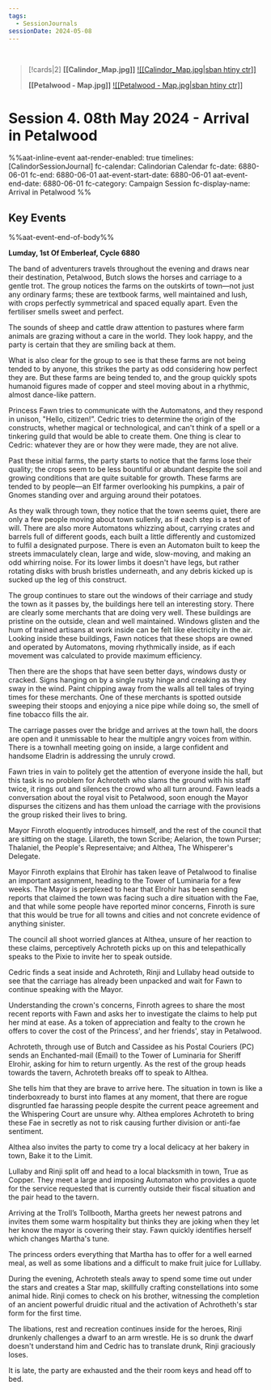 ```yaml
---
tags:
  - SessionJournals
sessionDate: 2024-05-08
---
```


<br>

> [!cards|2]
> **[[Calindor_Map.jpg]]**
> [![[Calindor_Map.jpg\|sban htiny ctr]]](Calindor.md)
> 
> **[[Petalwood - Map.jpg]]**
> [![[Petalwood - Map.jpg\|sban htiny ctr]]](Petalwood.md)


# Session 4. 08th May 2024 - Arrival in Petalwood


%%aat-inline-event
aat-render-enabled: true
timelines: [CalindorSessionJournal]
fc-calendar: Calindorian Calendar
fc-date: 6880-06-01
fc-end: 6880-06-01
aat-event-start-date: 6880-06-01
aat-event-end-date: 6880-06-01
fc-category: Campaign Session
fc-display-name: Arrival in Petalwood
%%

## Key Events



%%aat-event-end-of-body%%

**Lumday, 1st Of Emberleaf, Cycle 6880**
 
The band of adventurers travels throughout the evening and draws near their destination, Petalwood, Butch slows the horses and carriage to a gentle trot. The group notices the farms on the outskirts of town—not just any ordinary farms; these are textbook farms, well maintained and lush, with crops perfectly symmetrical and spaced equally apart. Even the fertiliser smells sweet and perfect.
 
The sounds of sheep and cattle draw attention to pastures where farm animals are grazing without a care in the world. They look happy, and the party is certain that they are smiling back at them.
 
What is also clear for the group to see is that these farms are not being tended to by anyone, this strikes the party as odd considering how perfect they are. But these farms are being tended to, and the group quickly spots humanoid figures made of copper and steel moving about in a rhythmic, almost dance-like pattern. 
 
Princess Fawn tries to communicate with the Automatons, and they respond in unison, "Hello, citizen!”. Cedric tries to determine the origin of the constructs, whether magical or technological, and can't think of a spell or a tinkering guild that would be able to create them. One thing is clear to Cedric: whatever they are or how they were made, they are not alive.
 
Past these initial farms, the party starts to notice that the farms lose their quality; the crops seem to be less bountiful or abundant despite the soil and growing conditions that are quite suitable for growth. These farms are tended to by people—an Elf farmer overlooking his pumpkins, a pair of Gnomes standing over and arguing around their potatoes.
 
As they walk through town, they notice that the town seems quiet, there are only a few people moving about town sullenly, as if each step is a test of will. There are also more Automatons whizzing about, carrying crates and barrels full of different goods, each built a little differently and customized to fulfil a designated purpose. There is even an Automaton built to keep the streets immaculately clean, large and wide, slow-moving, and making an odd whirring noise. For its lower limbs it doesn't have legs, but rather rotating disks with brush bristles underneath, and any debris kicked up is sucked up the leg of this construct.
 
The group continues to stare out the windows of their carriage and study the town as it passes by, the buildings here tell an interesting story. There are clearly some merchants that are doing very well. These buildings are pristine on the outside, clean and well maintained. Windows glisten and the hum of trained artisans at work inside can be felt like electricity in the air. Looking inside these buildings, Fawn notices that these shops are owned and operated by Automatons, moving rhythmically inside, as if each movement was calculated to provide maximum efficiency.
 
Then there are the shops that have seen better days, windows dusty or cracked. Signs hanging on by a single rusty hinge and creaking as they sway in the wind. Paint chipping away from the walls all tell tales of trying times for these merchants. One of these merchants is spotted outside sweeping their stoops and enjoying a nice pipe while doing so, the smell of fine tobacco fills the air.
 
The carriage passes over the bridge and arrives at the town hall, the doors are open and it unmissable to hear the multiple angry voices from within. There is a townhall meeting going on inside, a large confident and handsome Eladrin is addressing the unruly crowd.
 
Fawn tries in vain to politely get the attention of everyone inside the hall, but this task is no problem for Achroteth who slams the ground with his staff twice, it rings out and silences the crowd who all turn around. Fawn leads a conversation about the royal visit to Petalwood, soon enough the Mayor dispurses the citizens and has them unload the carriage with the provisions the group risked their lives to bring.
 
Mayor Finroth eloquently introduces himself, and the rest of the council that are sitting on the stage. Lilareth, the town Scribe; Aelarion, the town Purser; Thalaniel, the People's Representaive; and Althea, The Whisperer's Delegate.
 
Mayor Finroth explains that Elrohir has taken leave of Petalwood to finalise an important assignment, heading to the Tower of Luminaria for a few weeks. The Mayor is perplexed to hear that Elrohir has been sending reports that claimed the town was facing such a dire situation with the Fae, and that while some people have reported minor concerns, Finroth is sure that this would be true for all towns and cities and not concrete evidence of anything sinister.
 
The council all shoot worried glances at Althea, unsure of her reaction to these claims, perceptively Achroteth picks up on this and telepathically speaks to the Pixie to invite her to speak outside.
 
Cedric finds a seat inside and Achroteth, Rinji and Lullaby head outside to see that the carriage has already been unpacked and wait for Fawn to continue speaking with the Mayor.
 
Understanding the crown's concerns, Finroth agrees to share the most recent reports with Fawn and asks her to investigate the claims to help put her mind at ease. As a token of appreciation and fealty to the crown he offers to cover the cost of the Princess', and her friends', stay in Petalwood.
 
Achroteth, through use of Butch and Cassidee as his Postal Couriers (PC) sends an Enchanted-mail (Email) to the Tower of Luminaria for Sheriff Elrohir, asking for him to return urgently. As the rest of the group heads towards the tavern, Achroteth breaks off to speak to Althea.
 
She tells him that they are brave to arrive here. The situation in town is like a tinderboxready to burst into flames at any moment, that there are rogue disgruntled fae harassing people despite the current peace agreement and the Whispering Court are unsure why. Althea emplores Achroteth to bring these Fae in secretly as not to risk causing further division or anti-fae sentiment.
 
Althea also invites the party to come try a local delicacy at her bakery in town, Bake it to the Limit.
 
Lullaby and Rinji split off and head to a local blacksmith in town, True as Copper. They meet a large and imposing Automaton who provides a quote for the service requested that is currently outside their fiscal situation and the pair head to the tavern.
 
Arriving at the Troll’s Tollbooth, Martha greets her newest patrons and invites them some warm hospitality but thinks they are joking when they let her know the mayor is covering their stay. Fawn quickly identifies herself which changes Martha's tune.
 
The princess orders everything that Martha has to offer for a well earned meal, as well as some libations and a difficult to make fruit juice for Lulllaby.
 
During the evening, Achroteth steals away to spend some time out under the stars and creates a Star map, skillfully crafting constellations into some animal hide. Rinji comes to check on his brother, witnessing the completion of an ancient powerful druidic ritual and the activation of Achrotheth's star form for the first time.
 
The libations, rest and recreation continues inside for the heroes, Rinji drunkenly challenges a dwarf to an arm wrestle. He is so drunk the dwarf doesn't understand him and Cedric has to translate drunk, Rinji graciously loses.
 
It is late, the party are exhausted and the their room keys and head off to bed.